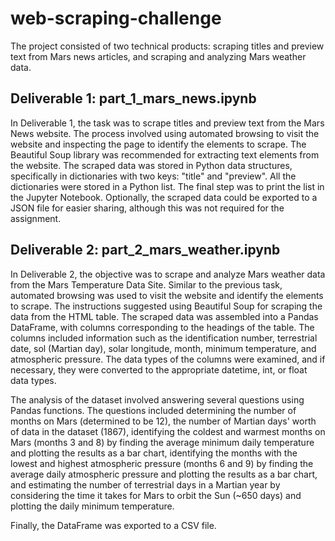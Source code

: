 # web-scraping-challenge
The project consisted of two technical products: scraping titles and preview text from Mars news articles, and scraping and analyzing Mars weather data.

## Deliverable 1: part_1_mars_news.ipynb
In Deliverable 1, the task was to scrape titles and preview text from the Mars News website. The process involved using automated browsing to visit the website and inspecting the page to identify the elements to scrape. The Beautiful Soup library was recommended for extracting text elements from the website. The scraped data was stored in Python data structures, specifically in dictionaries with two keys: "title" and "preview". All the dictionaries were stored in a Python list. The final step was to print the list in the Jupyter Notebook. Optionally, the scraped data could be exported to a JSON file for easier sharing, although this was not required for the assignment.

## Deliverable 2: part_2_mars_weather.ipynb
In Deliverable 2, the objective was to scrape and analyze Mars weather data from the Mars Temperature Data Site. Similar to the previous task, automated browsing was used to visit the website and identify the elements to scrape. The instructions suggested using Beautiful Soup for scraping the data from the HTML table. The scraped data was assembled into a Pandas DataFrame, with columns corresponding to the headings of the table. The columns included information such as the identification number, terrestrial date, sol (Martian day), solar longitude, month, minimum temperature, and atmospheric pressure. The data types of the columns were examined, and if necessary, they were converted to the appropriate datetime, int, or float data types.

The analysis of the dataset involved answering several questions using Pandas functions. The questions included determining the number of months on Mars (determined to be 12), the number of Martian days' worth of data in the dataset (1867), identifying the coldest and warmest months on Mars (months 3 and 8) by finding the average minimum daily temperature and plotting the results as a bar chart, identifying the months with the lowest and highest atmospheric pressure (months 6 and 9) by finding the average daily atmospheric pressure and plotting the results as a bar chart, and estimating the number of terrestrial days in a Martian year by considering the time it takes for Mars to orbit the Sun (~650 days) and plotting the daily minimum temperature.

Finally, the DataFrame was exported to a CSV file.
